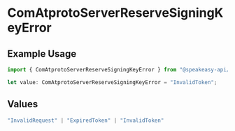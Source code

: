 # ComAtprotoServerReserveSigningKeyError

## Example Usage

```typescript
import { ComAtprotoServerReserveSigningKeyError } from "@speakeasy-api/bluesky/models/errors";

let value: ComAtprotoServerReserveSigningKeyError = "InvalidToken";
```

## Values

```typescript
"InvalidRequest" | "ExpiredToken" | "InvalidToken"
```